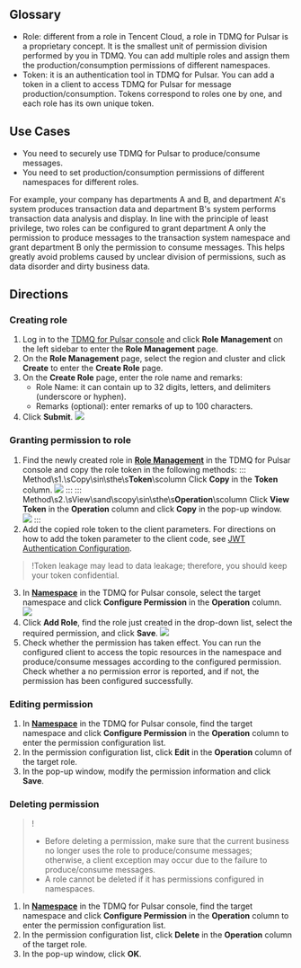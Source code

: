 ## Glossary

- Role: different from a role in Tencent Cloud, a role in TDMQ for Pulsar is a proprietary concept. It is the smallest unit of permission division performed by you in TDMQ. You can add multiple roles and assign them the production/consumption permissions of different namespaces.
- Token: it is an authentication tool in TDMQ for Pulsar. You can add a token in a client to access TDMQ for Pulsar for message production/consumption. Tokens correspond to roles one by one, and each role has its own unique token.

## Use Cases

- You need to securely use TDMQ for Pulsar to produce/consume messages.
- You need to set production/consumption permissions of different namespaces for different roles.

For example, your company has departments A and B, and department A's system produces transaction data and department B's system performs transaction data analysis and display. In line with the principle of least privilege, two roles can be configured to grant department A only the permission to produce messages to the transaction system namespace and grant department B only the permission to consume messages. This helps greatly avoid problems caused by unclear division of permissions, such as data disorder and dirty business data.

## Directions

### Creating role

1. Log in to the [TDMQ for Pulsar console](https://console.cloud.tencent.com/tdmq) and click **Role Management** on the left sidebar to enter the **Role Management** page.
2. On the **Role Management** page, select the region and cluster and click **Create** to enter the **Create Role** page.
3. On the **Create Role** page, enter the role name and remarks:
   - Role Name: it can contain up to 32 digits, letters, and delimiters (underscore or hyphen).
   - Remarks (optional): enter remarks of up to 100 characters.
4. Click **Submit**.
  ![](https://qcloudimg.tencent-cloud.cn/raw/57082bf925e3b78732f71afdbe29ea76.png)

### Granting permission to role

1. Find the newly created role in **[Role Management](https://console.cloud.tencent.com/tdmq/role)** in the TDMQ for Pulsar console and copy the role token in the following methods:
   <dx-tabs>
   ::: Method\s1.\sCopy\sin\sthe\s<b>Token</b>\scolumn
   Click **Copy** in the **Token** column.
   ![](https://qcloudimg.tencent-cloud.cn/raw/8c80626460740e87e734b27d783256a9.png)
   :::
   ::: Method\s2.\sView\sand\scopy\sin\sthe\s<b>Operation</b>\scolumn
   Click **View Token** in the **Operation** column and click **Copy** in the pop-up window.
   ![](https://qcloudimg.tencent-cloud.cn/raw/df39efabf4803bc97d2f5f07b7376f2a.png)
   :::
   </dx-tabs>
2. Add the copied role token to the client parameters. For directions on how to add the token parameter to the client code, see [JWT Authentication Configuration](https://intl.cloud.tencent.com/document/product/1110/42933).
> !Token leakage may lead to data leakage; therefore, you should keep your token confidential.

3. In **[Namespace](https://console.cloud.tencent.com/tdmq/env)** in the TDMQ for Pulsar console, select the target namespace and click **Configure Permission** in the **Operation** column.
   ![](https://qcloudimg.tencent-cloud.cn/raw/4d230e64c7eec774668ec1aed09a9ee2.png)
4. Click **Add Role**, find the role just created in the drop-down list, select the required permission, and click **Save**.
   ![](https://qcloudimg.tencent-cloud.cn/raw/8787a1fd4967a5230d61c272c46850d7.png)
5. Check whether the permission has taken effect.
   You can run the configured client to access the topic resources in the namespace and produce/consume messages according to the configured permission. Check whether a no permission error is reported, and if not, the permission has been configured successfully.

### Editing permission

1. In **[Namespace](https://console.cloud.tencent.com/tdmq/env)** in the TDMQ for Pulsar console, find the target namespace and click **Configure Permission** in the **Operation** column to enter the permission configuration list.
2. In the permission configuration list, click **Edit** in the **Operation** column of the target role.
3. In the pop-up window, modify the permission information and click **Save**.



### Deleting permission

> !
>
> - Before deleting a permission, make sure that the current business no longer uses the role to produce/consume messages; otherwise, a client exception may occur due to the failure to produce/consume messages.
> - A role cannot be deleted if it has permissions configured in namespaces.

1. In **[Namespace](https://console.cloud.tencent.com/tdmq/env)** in the TDMQ for Pulsar console, find the target namespace and click **Configure Permission** in the **Operation** column to enter the permission configuration list.
2. In the permission configuration list, click **Delete** in the **Operation** column of the target role.
3. In the pop-up window, click **OK**.
